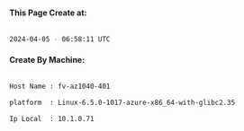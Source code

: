 
   
#### This Page Create at:

```bash

2024-04-05 - 06:58:11 UTC

```

#### Create By Machine:

```bash

Host Name : fv-az1040-401

platform  : Linux-6.5.0-1017-azure-x86_64-with-glibc2.35

Ip Local  : 10.1.0.71

```

